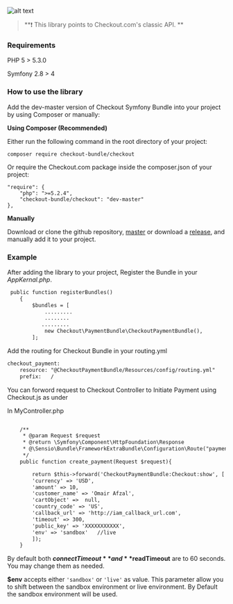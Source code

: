 ![alt text](https://i.ibb.co/6BsynPD/Screenshot-2019-05-16-at-7-08-08-PM.png)


>**:heavy_exclamation_mark: This library points to Checkout.com's classic API. **

### Requirements

PHP 5 > 5.3.0

Symfony 2.8 > 4
### How to use the library

Add the dev-master version of Checkout Symfony Bundle into your project by using Composer or manually:

__Using Composer (Recommended)__

Either run the following command in the root directory of your project:
```
composer require checkout-bundle/checkout
```

Or require the Checkout.com package inside the composer.json of your project:
```
"require": {
    "php": ">=5.2.4",
    "checkout-bundle/checkout": "dev-master"
},
```
__Manually__

Download or clone the github repository, [master](https://github.com/omair445/Checkout) or download a [release](https://github.com/omair445/Checkout), and manually add it to your project.

### Example

After adding the library to your project, Register the Bundle in your *AppKernal.php*.
```html
 public function registerBundles()
    {
        $bundles = [
            .........
            ........
           .........
            new Checkout\PaymentBundle\CheckoutPaymentBundle(),
        ];
```
Add the routing for Checkout Bundle in your routing.yml 


```html
checkout_payment:
    resource: "@CheckoutPaymentBundle/Resources/config/routing.yml"
    prefix:   /

```

You can forword request to Checkout Controller to Initiate Payment using Checkout.js as under

In MyController.php

```html

    /**
     * @param Request $request
     * @return \Symfony\Component\HttpFoundation\Response
     * @\Sensio\Bundle\FrameworkExtraBundle\Configuration\Route("payment")
     */
    public function create_payment(Request $request){

        return $this->forward('CheckoutPaymentBundle:Checkout:show', [
        'currency' => 'USD',
        'amount' => 10,
        'customer_name' => 'Omair Afzal',
        'cartObject' =>  null,
        'country_code' => 'US',
        'callback_url' => 'http://iam_callback_url.com',
        'timeout' => 300,
        'public_key' => 'XXXXXXXXXXX',
        'env' => 'sandbox'   //live
        ]);
    }

```
By default both **$connectTimeout** and **$readTimeout** are to 60 seconds. You may change them as needed.

**$env** accepts either `'sandbox'` or `'live'` as value.  This parameter allow you to shift between the sandbox environment or live environment. By Default the sandbox environment will be used. 
